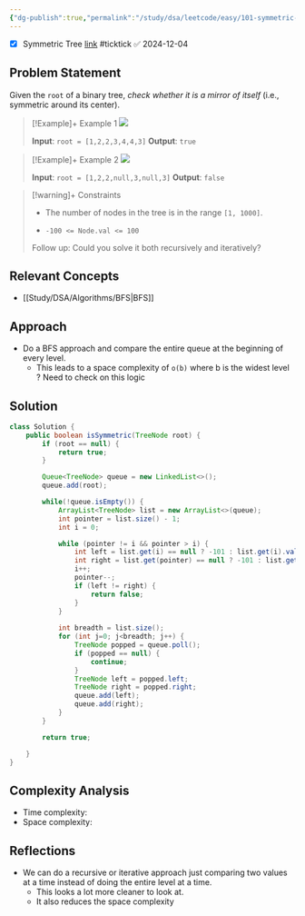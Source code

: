 ```yaml
---
{"dg-publish":true,"permalink":"/study/dsa/leetcode/easy/101-symmetric-tree/","tags":["leetcode/tree","leetcode/depth-first-search","leetcode/breadth-first-search","leetcode/binary-tree","leetcode/unoptimized"]}
---
```



- [x] Symmetric Tree  [link](https://ticktick.com/webapp/#p/674f4562ebbe1a00000002b9/tasks/674fb92a00abe8302ce4a8a4) #ticktick   ✅ 2024-12-04

## Problem Statement

Given the `root` of a binary tree, *check whether it is a mirror of itself* (i.e., symmetric around its center).

 

>[!Example]+ Example 1
>![](https://assets.leetcode.com/uploads/2021/02/19/symtree1.jpg)
>
>**Input**: `root = [1,2,2,3,4,4,3]`
>**Output**: `true
`

>[!Example]+ Example 2
>![](https://assets.leetcode.com/uploads/2021/02/19/symtree2.jpg)
>
>**Input**: `root = [1,2,2,null,3,null,3]`
>**Output**: `false
`

>[!warning]+ Constraints
>- The number of nodes in the tree is in the range `[1, 1000]`.
>
>- `-100 <= Node.val <= 100`
>
>
>
>
>
>
>Follow up: Could you solve it both recursively and iteratively?

## Relevant Concepts
- [[Study/DSA/Algorithms/BFS\|BFS]]

## Approach
- Do a BFS approach and compare the entire queue at the beginning of every level.
	- This leads to a space complexity of `o(b)` where b is the widest level ? Need to check on this logic
## Solution
```Java
class Solution {
    public boolean isSymmetric(TreeNode root) {
        if (root == null) {
            return true;
        }

        Queue<TreeNode> queue = new LinkedList<>();
        queue.add(root);

        while(!queue.isEmpty()) {
            ArrayList<TreeNode> list = new ArrayList<>(queue);
            int pointer = list.size() - 1;
            int i = 0;

            while (pointer != i && pointer > i) {
                int left = list.get(i) == null ? -101 : list.get(i).val;
                int right = list.get(pointer) == null ? -101 : list.get(pointer).val;
                i++;
                pointer--;
                if (left != right) {
                    return false;
                }
            }
            
            int breadth = list.size();
            for (int j=0; j<breadth; j++) {
                TreeNode popped = queue.poll();
                if (popped == null) {
                    continue;
                }
                TreeNode left = popped.left;
                TreeNode right = popped.right;
                queue.add(left);
                queue.add(right);
            }
        }

        return true;

    }
}
```

## Complexity Analysis
- Time complexity:
- Space complexity:

## Reflections
- We can do a recursive or iterative approach just comparing two values at a time instead of doing the entire level at a time.
	- This looks a lot more cleaner to look at.
	- It also reduces the space complexity
